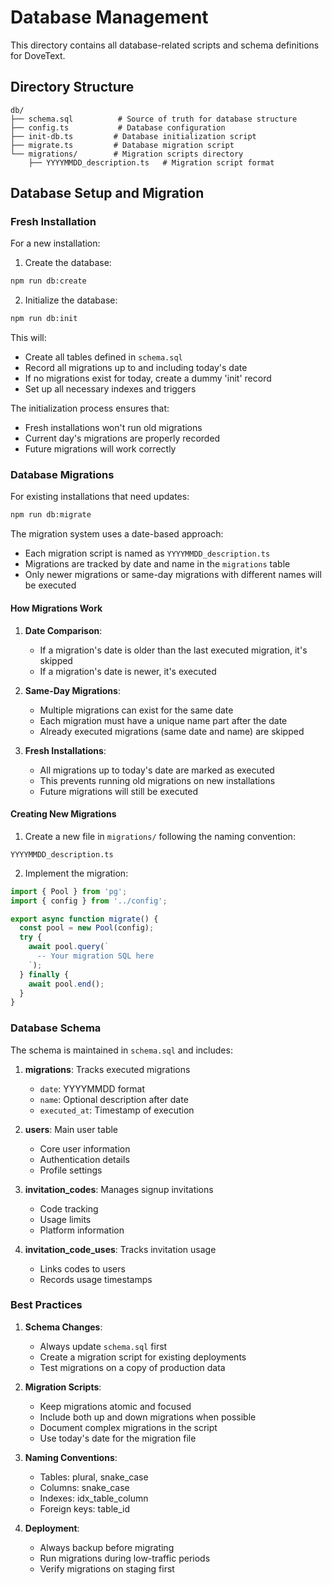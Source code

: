 # Database Management

This directory contains all database-related scripts and schema definitions for DoveText.

## Directory Structure

```
db/
├── schema.sql          # Source of truth for database structure
├── config.ts           # Database configuration
├── init-db.ts         # Database initialization script
├── migrate.ts         # Database migration script
└── migrations/        # Migration scripts directory
    ├── YYYYMMDD_description.ts   # Migration script format
```

## Database Setup and Migration

### Fresh Installation

For a new installation:

1. Create the database:
```bash
npm run db:create
```

2. Initialize the database:
```bash
npm run db:init
```

This will:
- Create all tables defined in `schema.sql`
- Record all migrations up to and including today's date
- If no migrations exist for today, create a dummy 'init' record
- Set up all necessary indexes and triggers

The initialization process ensures that:
- Fresh installations won't run old migrations
- Current day's migrations are properly recorded
- Future migrations will work correctly

### Database Migrations

For existing installations that need updates:

```bash
npm run db:migrate
```

The migration system uses a date-based approach:
- Each migration script is named as `YYYYMMDD_description.ts`
- Migrations are tracked by date and name in the `migrations` table
- Only newer migrations or same-day migrations with different names will be executed

#### How Migrations Work

1. **Date Comparison**:
   - If a migration's date is older than the last executed migration, it's skipped
   - If a migration's date is newer, it's executed

2. **Same-Day Migrations**:
   - Multiple migrations can exist for the same date
   - Each migration must have a unique name part after the date
   - Already executed migrations (same date and name) are skipped

3. **Fresh Installations**:
   - All migrations up to today's date are marked as executed
   - This prevents running old migrations on new installations
   - Future migrations will still be executed

#### Creating New Migrations

1. Create a new file in `migrations/` following the naming convention:
```
YYYYMMDD_description.ts
```

2. Implement the migration:
```typescript
import { Pool } from 'pg';
import { config } from '../config';

export async function migrate() {
  const pool = new Pool(config);
  try {
    await pool.query(`
      -- Your migration SQL here
    `);
  } finally {
    await pool.end();
  }
}
```

### Database Schema

The schema is maintained in `schema.sql` and includes:

1. **migrations**: Tracks executed migrations
   - `date`: YYYYMMDD format
   - `name`: Optional description after date
   - `executed_at`: Timestamp of execution

2. **users**: Main user table
   - Core user information
   - Authentication details
   - Profile settings

3. **invitation_codes**: Manages signup invitations
   - Code tracking
   - Usage limits
   - Platform information

4. **invitation_code_uses**: Tracks invitation usage
   - Links codes to users
   - Records usage timestamps

### Best Practices

1. **Schema Changes**:
   - Always update `schema.sql` first
   - Create a migration script for existing deployments
   - Test migrations on a copy of production data

2. **Migration Scripts**:
   - Keep migrations atomic and focused
   - Include both up and down migrations when possible
   - Document complex migrations in the script
   - Use today's date for the migration file

3. **Naming Conventions**:
   - Tables: plural, snake_case
   - Columns: snake_case
   - Indexes: idx_table_column
   - Foreign keys: table_id

4. **Deployment**:
   - Always backup before migrating
   - Run migrations during low-traffic periods
   - Verify migrations on staging first
